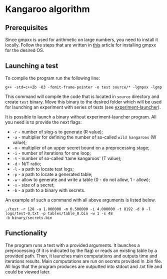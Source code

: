 # Kangaroo algorithm

## Prerequisites

Since gmpxx is used for arithmetic on large numbers, you need to install it locally. Follow the steps that are written 
in [this](http://rstudio-pubs-static.s3.amazonaws.com/493124_a46782f9253a4b8193595b6b2a037d58.html) article for 
installing gmpxx for the desired OS.

## Launching a test

To compile the program run the following line:

```shell
g++ -std=c++2b -O3 -fomit-frame-pointer -o test source/* -lgmpxx -lgmp
```

This command will compile the code that is located in `source` directory and create `test` binary. Move this binary to 
the desired folder which will be used for launching an experiment with series of tests (see 
[experiment-launcher](../experiment-launcher)). 

It is possible to launch a binary without experiment-launcher program. All you need is to provide the next flags:
- `-r` - number of slog-s to generate (R value);
- `-a` - multiplier for defining the number of so-called `wild kangaroos` (W value);
- `-m` - multiplier of an upper secret bound on a preprocessing stage;
- `-i` - number of iterations for one loop;
- `-t` - number of so-called 'tame kangaroos' (T value);
- `-d` - N/T ratio;
- `-l` - a path to locate test logs;
- `-p` - a path to locate a generated table;
- `-w` - allow to generate and write a table (0 - do not allow, 1 - allow);
- `-s` - size of a secret;
- `-b` - a path to a binary with secrets.

An example of such a command with all above arguments is listed below.

```shell
./test -r 128 -a 1.000000 -m 0.500000 -i 4.000000 -t 8192 -d 8 -l logs/test-0.txt -p tables/table_0.bin -w 1 -s 48 
-b binary/secrets.bin
```

## Functionality

The program runs a test with a provided arguments. It launches a preprocessing (if it is indicated by the flag) or reads
an existing table by a provided path. Then, it launches main computations and outputs time and iterations results. 
Main computations are run on secrets provided in .bin file. All logs that the program produces are outputted into 
stdout and .txt file and could be viewed later.